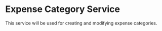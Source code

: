 # Expense Category Service 
This service will be used for creating and modifying expense categories.
